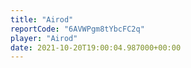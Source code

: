 ```yaml
---
title: "Airod"
reportCode: "6AVWPgm8tYbcFC2q"
player: "Airod"
date: 2021-10-20T19:00:04.987000+00:00
---
```

